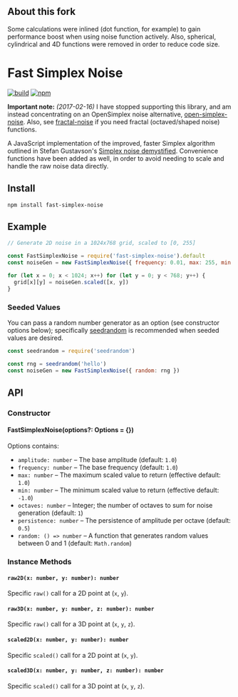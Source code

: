 ## About this fork
Some calculations were inlined (dot function, for example) to gain performance boost when using noise function actively.
Also, spherical, cylindrical and 4D functions were removed in order to reduce code size.

# Fast Simplex Noise

[![build](https://img.shields.io/travis/joshforisha/fast-simplex-noise-js.svg)](https://travis-ci.org/joshforisha/fast-simplex-noise)
[![npm](https://img.shields.io/npm/v/fast-simplex-noise.svg)](https://www.npmjs.com/package/fast-simplex-noise)

**Important note:** _(2017-02-16)_ I have stopped supporting this library, and am instead concentrating on an OpenSimplex noise alternative, [open-simplex-noise](https://www.npmjs.com/package/open-simplex-noise). Also, see [fractal-noise](https://www.npmjs.com/package/fractal-noise) if you need fractal (octaved/shaped noise) functions.

A JavaScript implementation of the improved, faster Simplex algorithm outlined in Stefan Gustavson's [Simplex noise demystified](http://webstaff.itn.liu.se/~stegu/simplexnoise/simplexnoise.pdf). Convenience functions have been added as well, in order to avoid needing to scale and handle the raw noise data directly.

## Install

    npm install fast-simplex-noise

## Example

```js
// Generate 2D noise in a 1024x768 grid, scaled to [0, 255]

const FastSimplexNoise = require('fast-simplex-noise').default
const noiseGen = new FastSimplexNoise({ frequency: 0.01, max: 255, min: 0, octaves: 8 })

for (let x = 0; x < 1024; x++) for (let y = 0; y < 768; y++) {
  grid[x][y] = noiseGen.scaled([x, y])
}
```

### Seeded Values

You can pass a random number generator as an option (see constructor options below); specifically [seedrandom](https://www.npmjs.com/package/seedrandom) is recommended when seeded values are desired.

```js
const seedrandom = require('seedrandom')

const rng = seedrandom('hello')
const noiseGen = new FastSimplexNoise({ random: rng })
```

## API

### Constructor

#### FastSimplexNoise(options?: Options = {})

Options contains:

- `amplitude: number` – The base amplitude (default: `1.0`)
- `frequency: number` – The base frequency (default: `1.0`)
- `max: number` – The maximum scaled value to return (effective default: `1.0`)
- `min: number` – The minimum scaled value to return (effective default: `-1.0`)
- `octaves: number` – Integer; the number of octaves to sum for noise generation (default: `1`)
- `persistence: number` – The persistence of amplitude per octave (default: `0.5`)
- `random: () => number` – A function that generates random values between 0 and 1 (default: `Math.random`)

### Instance Methods

#### `raw2D(x: number, y: number): number`

Specific `raw()` call for a 2D point at (`x`, `y`).

#### `raw3D(x: number, y: number, z: number): number`

Specific `raw()` call for a 3D point at (`x`, `y`, `z`).

#### `scaled2D(x: number, y: number): number`

Specific `scaled()` call for a 2D point at (`x`, `y`).

#### `scaled3D(x: number, y: number, z: number): number`

Specific `scaled()` call for a 3D point at (`x`, `y`, `z`).

